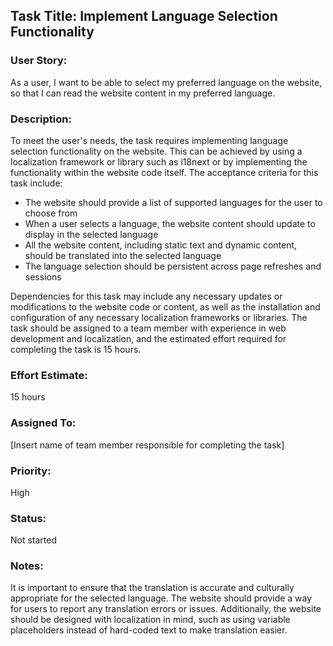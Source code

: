 ## Task Title: Implement Language Selection Functionality

### User Story:
As a user, I want to be able to select my preferred language on the website, so that I can read the website content in my preferred language.

### Description:
To meet the user's needs, the task requires implementing language selection functionality on the website. This can be achieved by using a localization framework or library such as i18next or by implementing the functionality within the website code itself. The acceptance criteria for this task include:

- The website should provide a list of supported languages for the user to choose from
- When a user selects a language, the website content should update to display in the selected language
- All the website content, including static text and dynamic content, should be translated into the selected language
- The language selection should be persistent across page refreshes and sessions

Dependencies for this task may include any necessary updates or modifications to the website code or content, as well as the installation and configuration of any necessary localization frameworks or libraries. The task should be assigned to a team member with experience in web development and localization, and the estimated effort required for completing the task is 15 hours.

### Effort Estimate:
15 hours

### Assigned To:
[Insert name of team member responsible for completing the task]

### Priority:
High

### Status:
Not started

### Notes:
It is important to ensure that the translation is accurate and culturally appropriate for the selected language. The website should provide a way for users to report any translation errors or issues. Additionally, the website should be designed with localization in mind, such as using variable placeholders instead of hard-coded text to make translation easier.

